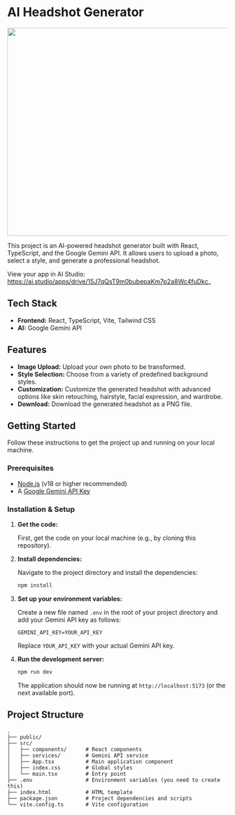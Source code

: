 # AI Headshot Generator

<div align="center">
<img width="1200" height="475" alt="GHBanner" src="https://github.com/user-attachments/assets/0aa67016-6eaf-458a-adb2-6e31a0763ed6" />
</div>

This project is an AI-powered headshot generator built with React, TypeScript, and the Google Gemini API. It allows users to upload a photo, select a style, and generate a professional headshot.

View your app in AI Studio: https://ai.studio/apps/drive/15J7qQsT9m0bubepaKm7p2a8Wc4fuDkc_

## Tech Stack

- **Frontend:** React, TypeScript, Vite, Tailwind CSS
- **AI:** Google Gemini API

## Features

- **Image Upload:** Upload your own photo to be transformed.
- **Style Selection:** Choose from a variety of predefined background styles.
- **Customization:** Customize the generated headshot with advanced options like skin retouching, hairstyle, facial expression, and wardrobe.
- **Download:** Download the generated headshot as a PNG file.

## Getting Started

Follow these instructions to get the project up and running on your local machine.

### Prerequisites

- [Node.js](https://nodejs.org/en/) (v18 or higher recommended)
- A [Google Gemini API Key](https://aistudio.google.com/app/apikey)

### Installation & Setup

1.  **Get the code:**

    First, get the code on your local machine (e.g., by cloning this repository).

2.  **Install dependencies:**

    Navigate to the project directory and install the dependencies:
    ```bash
    npm install
    ```

3.  **Set up your environment variables:**

    Create a new file named `.env` in the root of your project directory and add your Gemini API key as follows:

    ```
    GEMINI_API_KEY=YOUR_API_KEY
    ```

    Replace `YOUR_API_KEY` with your actual Gemini API key.

4.  **Run the development server:**
    ```bash
    npm run dev
    ```

    The application should now be running at `http://localhost:5173` (or the next available port).

## Project Structure

```
.
├── public/
├── src/
│   ├── components/      # React components
│   ├── services/        # Gemini API service
│   ├── App.tsx          # Main application component
│   ├── index.css        # Global styles
│   └── main.tsx         # Entry point
├── .env                 # Environment variables (you need to create this)
├── index.html           # HTML template
├── package.json         # Project dependencies and scripts
└── vite.config.ts       # Vite configuration
```
